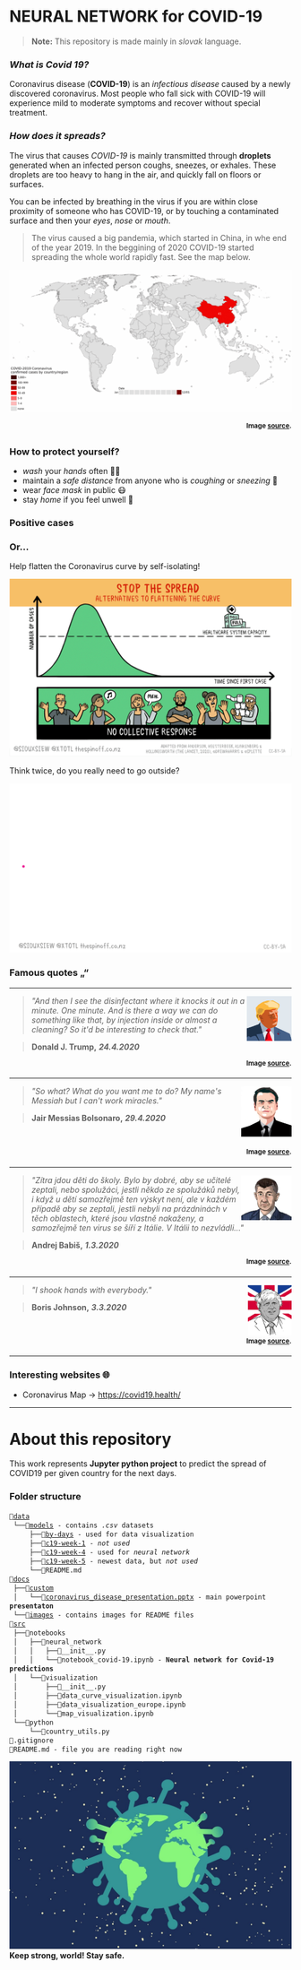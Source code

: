 # NEURAL NETWORK for COVID-19
  > **Note:** This repository is made mainly in *slovak* language.

### *What is Covid 19?*

Coronavirus disease (**COVID-19**) is an *infectious disease* caused by a newly discovered coronavirus.
Most people who fall sick with COVID-19 will experience mild to moderate symptoms and recover without special treatment.

### *How does it spreads?*

The virus that causes *COVID-19* is mainly transmitted through **droplets** generated when an infected person coughs, sneezes, or exhales. These droplets are too heavy to hang in the air, and quickly fall on floors or surfaces.

You can be infected by breathing in the virus if you are within close proximity of someone who has COVID-19, or by touching a contaminated surface and then your *eyes*, *nose* or *mouth*.

  > The virus caused a big pandemia, which started in China, in whe end of the year 2019. In the beggining of 2020 COVID-19 started spreading the whole world rapidly fast. See the map below.
  
![world](docs/images/COVID-19-outbreak-timeline.gif)
<p align="right"><sup><strong>Image <a href="https://commons.wikimedia.org/wiki/File:COVID-19-outbreak-timeline.gif" target="_blank">source</a>.</strong></sup></p>

### How to protect yourself?
- *wash* your *hands* often 👏🧼
- maintain a *safe distance* from anyone who is *coughing* or *sneezing* 🤧
- wear *face mask* in public 😷
- stay *home* if you feel unwell 🤒

### Positive cases



### Or...
Help flatten the Coronavirus curve by self-isolating!

![spreading](docs/images/Covid-19-curves-graphic2-stopthespread-v2.gif)

Think twice, do you really need to go outside?

![transmission](docs/images/Covid-19-Transmission-graphic-01.gif)  

### Famous quotes „“
---
  <img align="right" src="docs/images/people/trump.jpg" width="80px" height="80px">

  > *"And then I see the disinfectant where it knocks it out in a minute. One minute. And is there a way we can do something like that, by injection inside or almost a cleaning? So it'd be interesting to check that."*
  
  > **Donald J. Trump,** ***24.4.2020***
  
  <p align="right"><sup><strong>Image <a href="https://dribbble.com/shots/5567286-US-President-Donald-Trump-vector-portrait" target="_blank">source</a>.</strong></sup></p>

 ---
 <img align="right" src="docs/images/people/bolsonaro.png" width="90px" height="90px">

  > *"So what? What do you want me to do? My name's Messiah but I can't work miracles."*
  
  > **Jair Messias Bolsonaro,** ***29.4.2020***
  
  <br>
  <p align="right"><sup><strong>Image <a href="https://www.shutterstock.com/image-vector/west-nusa-tenggara-indonesia-april-09-1698476086" target="_blank">source</a>.</strong></sup></p>
  
---
  <img align="right" src="docs/images/people/babis.png" width="90px" height="80px">

  > *"Zítra jdou děti do školy. Bylo by dobré, aby se učitelé zeptali, nebo spolužáci, jestli někdo ze spolužáků nebyl, i když u dětí samozřejmě ten výskyt není, ale v každém případě aby se zeptali, jestli nebyli na prázdninách v těch oblastech, které jsou vlastně nakaženy, a samozřejmě ten virus se šíří z Itálie. V Itálii to nezvládli..."*
  
  > **Andrej Babiš,** ***1.3.2020***
  
  <p align="right"><sup><strong>Image <a href="https://www.shutterstock.com/image-vector/andrej-czech-entrepreneur-businessman-politician-vector-746499280" target="_blank">source</a>.</strong></sup></p>
  
---
<img align="right" src="docs/images/people/johnson.jpg" width="78px" height="90px">

  > *"I shook hands with everybody."*
  
  > **Boris Johnson,** ***3.3.2020***
  
  <br>
  <p align="right"><sup><strong>Image <a href="https://www.dreamstime.com/march-secretary-state-foreign-commonwealth-affairs-boris-johnson-editorial-use-march-secretary-state-image112524424" target="_blank">source</a>.</strong></sup></p>

---


### Interesting websites 🌐
- Coronavirus Map -> https://covid19.health/

---
# About this repository

This work represents **Jupyter python project** to predict the spread of COVID19 per given country for the next days.

### Folder structure
<pre><code>📁<a href="https://github.com/pajka-js/Steflovicova_NS2019/tree/master/data">data</a>
 └──📁<a href="https://github.com/pajka-js/Steflovicova_NS2019/tree/master/data/models">models</a> - contains <em>.csv</em> datasets
     ├──📁<a href="https://github.com/pajka-js/Steflovicova_NS2019/tree/master/data/models/by-days">by-days</a> - used for data visualization
     ├──📁<a href="https://github.com/pajka-js/Steflovicova_NS2019/tree/master/data/models/c19-week-1">c19-week-1</a> - <em>not used</em>
     ├──📁<a href="https://github.com/pajka-js/Steflovicova_NS2019/tree/master/data/models/c19-week-4">c19-week-4</a> - used for <em>neural network</em>
     ├──📁<a href="https://github.com/pajka-js/Steflovicova_NS2019/tree/master/data/models/c19-week-5">c19-week-5</a> - newest data, but <em>not used</em>
     └──📃README.md
📁<a href="https://github.com/pajka-js/Steflovicova_NS2019/tree/master/docs">docs</a>
 ├──📁<a href="https://github.com/pajka-js/Steflovicova_NS2019/tree/master/docs/custom">custom</a>
 │   └──📃<a href="https://github.com/pajka-js/Steflovicova_NS2019/tree/master/docs/custom/conavirus_disease_presentation.pptx">coronavirus_disease_presentation.pptx</a> - main powerpoint <strong>presentaton</strong>
 └──📁<a href="https://github.com/pajka-js/Steflovicova_NS2019/tree/master/images">images</a> - contains images for README files
📁<a href="https://github.com/pajka-js/Steflovicova_NS2019/tree/master/src">src</a>
 ├──📁notebooks
 │   ├──📁neural_network
 │   │   ├──📃__init__.py
 │   │   └──📃notebook_covid-19.ipynb - <strong>Neural network for Covid-19 predictions</strong>
 │   └──📁visualization
 │       ├──📃__init__.py
 │       ├──📃data_curve_visualization.ipynb
 │       ├──📃data_visualization_europe.ipynb
 │       └──📃map_visualization.ipynb
 └──📁python
     └──📃country_utils.py
📃.gitignore
📃README.md - file you are reading right now
</code></pre>






![world](docs/images/covid_world.jpeg)
**Keep strong, world! Stay safe.**
